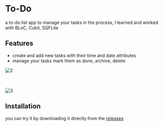 # To-Do

a to-do list app to manage your tasks 
in the process, I learned and worked with BLoC, Cubit, SQFLite



## Features
- create and add new tasks with their time and date attributes
- manage your tasks mark them as done, archive, delete


![2](https://github.com/omar546/To-Do/assets/71936776/b5113930-7246-4602-9cb6-2131a9f62400)
<br>
<br>
<br>

![3](https://github.com/omar546/To-Do/assets/71936776/56bb5de1-12fe-44ba-bfd6-867da5879123)

## Installation

you can try it by downloading it directly from the [releases](../../releases)

